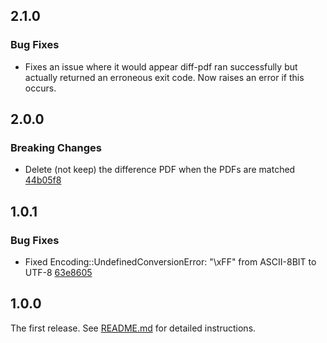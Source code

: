 ## 2.1.0

### Bug Fixes

- Fixes an issue where it would appear diff-pdf ran successfully but actually returned an erroneous exit code. Now raises an error if this occurs.

## 2.0.0

### Breaking Changes

- Delete (not keep) the difference PDF when the PDFs are matched [44b05f8](https://github.com/hidakatsuya/pdf_matcher/commit/44b05f8c0df8d2429e3b6c50e2fbb02ed87ee139)

## 1.0.1

### Bug Fixes

- Fixed Encoding::UndefinedConversionError: "\xFF" from ASCII-8BIT to UTF-8 [63e8605](https://github.com/hidakatsuya/pdf_matcher/commit/63e860516d77863978a1b22c8674aa2e78572613)

## 1.0.0

The first release. See [README.md](README.md) for detailed instructions.
